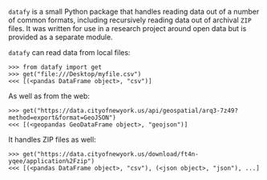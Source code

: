 `datafy` is a small Python package that handles reading data out of a number of common formats, including recursively reading data out of archival `ZIP` files. It was written for use in a research project around open data but is provided as a separate module.

`datafy` can read data from local files:

```
>>> from datafy import get
>>> get("file:///Desktop/myfile.csv")
<<< [(<pandas DataFrame object>, "csv")]
```

As well as from the web:

```
>>> get("https://data.cityofnewyork.us/api/geospatial/arq3-7z49?method=export&format=GeoJSON")
<<< [(<geopandas GeoDataFrame object>, "geojson")]
```

It handles ZIP files as well:

```
>>> get("https://data.cityofnewyork.us/download/ft4n-yqee/application%2Fzip")
<<< [(<pandas DataFrame object>, "csv"), (<json object>, "json"), ...]
```